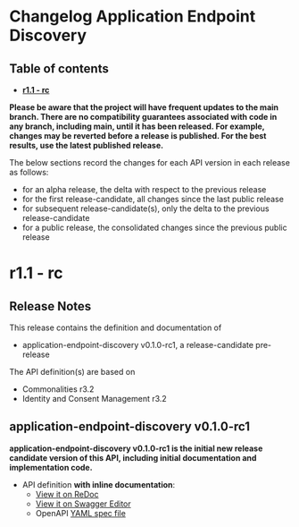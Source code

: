 # Changelog Application Endpoint Discovery

## Table of contents

- **[r1.1 - rc](#r11---rc)**

**Please be aware that the project will have frequent updates to the main branch. There are no compatibility guarantees associated with code in any branch, including main, until it has been released. For example, changes may be reverted before a release is published. For the best results, use the latest published release.**

The below sections record the changes for each API version in each release as follows:

- for an alpha release, the delta with respect to the previous release
- for the first release-candidate, all changes since the last public release
- for subsequent release-candidate(s), only the delta to the previous release-candidate
- for a public release, the consolidated changes since the previous public release

<!--Repeat the below release section (header 1 and subsections) at the top of this file for each new (pre-)release-->

# r1.1 - rc

## Release Notes

This release contains the definition and documentation of

- application-endpoint-discovery v0.1.0-rc1, a release-candidate pre-release

The API definition(s) are based on

- Commonalities r3.2
- Identity and Consent Management r3.2

## application-endpoint-discovery v0.1.0-rc1

**application-endpoint-discovery v0.1.0-rc1 is the initial new release candidate version of this API, including initial documentation and implementation code.**

- API definition **with inline documentation**:
  - [View it on ReDoc](https://redocly.github.io/redoc/?url=https://raw.githubusercontent.com/camaraproject/ApplicationEndpointDiscovery/r1.1/code/API_definitions/application-endpoint-discovery.yaml&nocors)
  - [View it on Swagger Editor](https://camaraproject.github.io/swagger-ui/?url=https://raw.githubusercontent.com/camaraproject/ApplicationEndpointDiscovery/r1.1/code/API_definitions/application-endpoint-discovery.yaml)
  - OpenAPI [YAML spec file](https://github.com/camaraproject/ApplicationEndpointDiscovery/blob/r1.1/code/API_definitions/application-endpoint-discovery.yaml)
